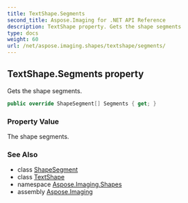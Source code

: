 ```yaml
---
title: TextShape.Segments
second_title: Aspose.Imaging for .NET API Reference
description: TextShape property. Gets the shape segments
type: docs
weight: 60
url: /net/aspose.imaging.shapes/textshape/segments/
---
```

## TextShape.Segments property

Gets the shape segments.

```csharp
public override ShapeSegment[] Segments { get; }
```

### Property Value

The shape segments.

### See Also

* class [ShapeSegment](../../../aspose.imaging/shapesegment/)
* class [TextShape](../)
* namespace [Aspose.Imaging.Shapes](../../textshape/)
* assembly [Aspose.Imaging](../../../)


